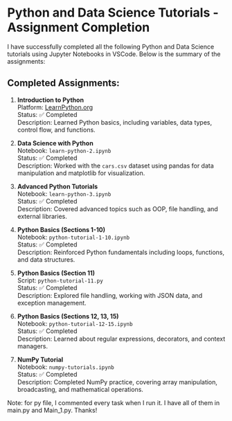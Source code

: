 

# Python and Data Science Tutorials - Assignment Completion

I have successfully completed all the following Python and Data Science tutorials using Jupyter Notebooks in VSCode. Below is the summary of the assignments:

## Completed Assignments:

1. **Introduction to Python**  
   Platform: [LearnPython.org](https://www.learnpython.org/)  
   Status: ✅ Completed  
   Description: Learned Python basics, including variables, data types, control flow, and functions.

2. **Data Science with Python**  
   Notebook: `learn-python-2.ipynb`  
   Status: ✅ Completed  
   Description: Worked with the `cars.csv` dataset using pandas for data manipulation and matplotlib for visualization.

3. **Advanced Python Tutorials**  
   Notebook: `learn-python-3.ipynb`  
   Status: ✅ Completed  
   Description: Covered advanced topics such as OOP, file handling, and external libraries.

4. **Python Basics (Sections 1-10)**  
   Notebook: `python-tutorial-1-10.ipynb`  
   Status: ✅ Completed  
   Description: Reinforced Python fundamentals including loops, functions, and data structures.

5. **Python Basics (Section 11)**  
   Script: `python-tutorial-11.py`  
   Status: ✅ Completed  
   Description: Explored file handling, working with JSON data, and exception management.

6. **Python Basics (Sections 12, 13, 15)**  
   Notebook: `python-tutorial-12-15.ipynb`  
   Status: ✅ Completed  
   Description: Learned about regular expressions, decorators, and context managers.

7. **NumPy Tutorial**  
   Notebook: `numpy-tutorials.ipynb`  
   Status: ✅ Completed  
   Description: Completed NumPy practice, covering array manipulation, broadcasting, and mathematical operations.


Note: for py file, I commented every task when I run it. I have all of them in main.py and Main_1.py. Thanks!
